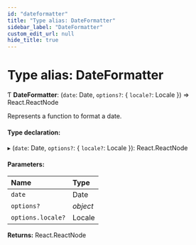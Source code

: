 ```yaml
---
id: "dateformatter"
title: "Type alias: DateFormatter"
sidebar_label: "DateFormatter"
custom_edit_url: null
hide_title: true
---
```


# Type alias: DateFormatter

Ƭ **DateFormatter**: (`date`: Date, `options?`: { `locale?`: Locale  }) => React.ReactNode

Represents a function to format a date.

#### Type declaration:

▸ (`date`: Date, `options?`: { `locale?`: Locale  }): React.ReactNode

#### Parameters:

Name | Type |
:------ | :------ |
`date` | Date |
`options?` | *object* |
`options.locale?` | Locale |

**Returns:** React.ReactNode
